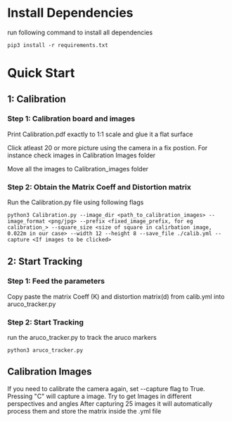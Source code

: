 # Install Dependencies
run following command to install all dependencies

`pip3 install -r requirements.txt`
# Quick Start
## 1: Calibration

### Step 1: Calibration board and images
Print Calibration.pdf exactly to 1:1 scale and glue it a flat surface

Click atleast 20 or more picture using the camera in a fix postion.
For instance check images in Calibration Images folder

Move all the images to Calibration_images folder

### Step 2: Obtain the Matrix Coeff and Distortion matrix

Run the Calibration.py file using following flags

`python3 Calibration.py --image_dir <path_to_calibration_images> --image_format <png/jpg> --prefix <fixed_image_prefix, for eg calibration_> --square_size <size of square in calirbation image, 0.022m in our case> --width 12 --height 8 --save_file ./calib.yml --capture <If images to be clicked>`

## 2: Start Tracking

### Step 1: Feed the parameters
Copy paste the matrix Coeff (K) and distortion matrix(d) from calib.yml into aruco_tracker.py 

### Step 2: Start Tracking

run the aruco_tracker.py to track the aruco markers

`python3 aruco_tracker.py`

## Calibration Images
If you need to calibrate the camera again, set --capture flag to True.
Pressing "C" will capture a image. Try to get Images in different perspectives and angles
After capturing 25 images it will automatically process them and store the matrix inside the .yml file